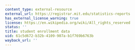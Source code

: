 ```yaml
---
content_type: external-resource
external_url: https://registrar.mit.edu/statistics-reports
has_external_license_warning: true
license: https://en.wikipedia.org/wiki/All_rights_reserved
status: ''
title: student enrollment data
uid: 61c5d672-b32b-4109-907a-b1f769b6763b
wayback_url: ''
---
```


